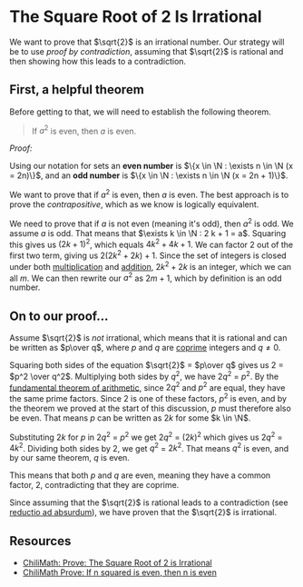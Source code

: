 # The Square Root of 2 Is Irrational

We want to prove that $\sqrt{2}$ is an irrational number. Our strategy will
be to use *proof by contradiction*, assuming that $\sqrt{2}$ is rational and
then showing how this leads to a contradiction.


## First, a helpful theorem

Before getting to that, we will need to establish the following theorem.

>  If $a^2$ is even, then $a$ is even.

*Proof:*

Using our notation for sets an **even number** is
$\{x \in \N : \exists n \in \N (x = 2n)\}$, and an **odd number** is
$\{x \in \N : \exists n \in \N (x = 2n + 1)\}$.

We want to prove that if $a^2$ is even, then $a$ is even.  The best approach
is to prove the *contrapositive*, which as we know is logically equivalent.

We need to prove that if $a$ is not even (meaning it's odd), then
$a^2$ is odd.  We assume $a$ is odd. That means that
$\exists k \in \N : 2 k + 1 = a$. Squaring this gives us $(2k + 1)^2$, which
equals $4k^2 + 4k + 1$. We can factor 2 out of the first two term, giving us
$2(2k^2 + 2k) + 1$.  Since the set of integers is closed under both
[multiplication](https://proofwiki.org/wiki/Integer_Multiplication_is_Closed)
and
[addition](https://proofwiki.org/wiki/Integer_Addition_is_Closed),
$2k^2 + 2k$ is an integer, which we can all $m$. We can then rewrite our $a^2$
as $2m + 1$, which by definition is an odd number.


## On to our proof... 

Assume $\sqrt{2}$ is *not* irrational, which means that it is rational and
can be written as $p\over q$, where $p$ and $q$ are
[coprime](https://en.wikipedia.org/wiki/Coprime_integers) integers
and $q \neq 0$.  

Squaring both sides of the equation $\sqrt{2}$ = $p\over q$ gives us
$2$ = $p^2 \over q^2$.  Multiplying both sides by $q^2$, we have
$2q^2$ = $p^2$. By the
[fundamental theorem of arithmetic](https://en.wikipedia.org/wiki/Fundamental_theorem_of_arithmetic),
since $2q^2$ and $p^2$ are equal, they have the same prime factors. Since 2 is
one of these factors, $p^2$ is even, and by the theorem we proved at the
start of this discussion, $p$ must therefore also be even. That means $p$ can
be written as $2k$ for some $k \in \N$.

Substituting $2k$ for $p$ in $2q^2$ = $p^2$ we get $2q^2$ = $(2k)^2$ which
gives us $2q^2$ = $4k^2$. Dividing both sides by 2, we get
$q^2$ = $2k^2$.  That means $q^2$ is even, and by our same theorem, $q$ is
even.

This means that both $p$ and $q$ are even, meaning they have a common factor,
2, contradicting that they are coprime.

Since assuming that the $\sqrt{2}$ is rational leads to a contradiction
(see
[reductio ad absurdum](https://en.wikipedia.org/wiki/Reductio_ad_absurdum)),
we have proven that the $\sqrt{2}$ is irrational.


## Resources

* [ChiliMath: Prove: The Square Root of 2 is Irrational](https://www.chilimath.com/lessons/basic-math-proofs/prove-square-root-of-2-is-irrational/)
* [ChiliMath Prove: If n squared is even, then n is even](https://www.chilimath.com/lessons/basic-math-proofs/if-n-squared-is-even-then-n-is-even/)
